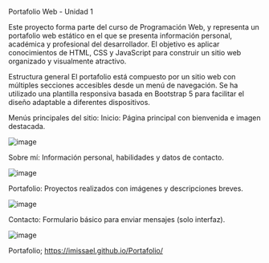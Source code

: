 Portafolio Web - Unidad 1

Este proyecto forma parte del curso de Programación Web, y representa un portafolio web estático en el que se presenta información personal, académica y profesional del desarrollador. El objetivo es aplicar conocimientos de HTML, CSS y JavaScript para construir un sitio web organizado y visualmente atractivo.

Estructura general
El portafolio está compuesto por un sitio web con múltiples secciones accesibles desde un menú de navegación. Se ha utilizado una plantilla responsiva basada en Bootstrap 5 para facilitar el diseño adaptable a diferentes dispositivos.

Menús principales del sitio:
Inicio: Página principal con bienvenida e imagen destacada.


![image](https://github.com/user-attachments/assets/55962c4f-4695-4687-bd61-2a7fb1214e99)


Sobre mí: Información personal, habilidades y datos de contacto.


![image](https://github.com/user-attachments/assets/bd65c5ba-93fe-43a1-b350-c9f50b4e3c57)


Portafolio: Proyectos realizados con imágenes y descripciones breves.


![image](https://github.com/user-attachments/assets/9a7e8b34-28aa-4abd-b534-a452df6e9ce0)


Contacto: Formulario básico para enviar mensajes (solo interfaz).


![image](https://github.com/user-attachments/assets/4da4c844-dfd5-44fd-a897-a4d98123b2f7)




Portafolio;  https://imissael.github.io/Portafolio/
